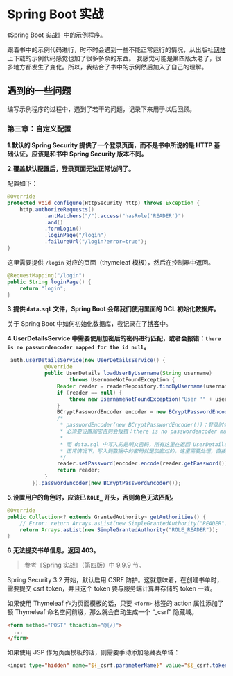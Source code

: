 # Spring Boot 实战

《Spring Boot 实战》中的示例程序。

跟着书中的示例代码进行，时不时会遇到一些不能正常运行的情况，从出版社[网站](https://www.manning.com/books/spring-boot-in-action)上下载的示例代码感觉也加了很多多余的东西。
我感觉可能是第四版太老了，很多地方都发生了变化。所以，我结合了书中的示例然后加入了自己的理解。

## 遇到的一些问题

编写示例程序的过程中，遇到了若干的问题，记录下来用于以后回顾。

### 第三章：自定义配置

**1.默认的 Spring Security 提供了一个登录页面，而不是书中所说的是 HTTP 基础认证。应该是和书中 Spring Security 版本不同。**

**2.覆盖默认配置后，登录页面无法正常访问了。**

配置如下：
```java
@Override
protected void configure(HttpSecurity http) throws Exception {
    http.authorizeRequests()
            .antMatchers("/").access("hasRole('READER')")
            .and()
            .formLogin()
            .loginPage("/login")
            .failureUrl("/login?error=true");
}
```

这里需要提供 `/login` 对应的页面（thymeleaf 模板），然后在控制器中返回。

```java
@RequestMapping("/login")
public String loginPage() {
    return "login";
}
```

**3.提供 `data.sql` 文件，Spring Boot 会帮我们使用里面的 DCL 初始化数据库。**

关于 Spring Boot 中如何初始化数据库，我记录在了[博客](https://blog.whezh.com/spring-boot-database-initialization)中。

**4.UserDetailsService 中需要使用加密后的密码进行匹配，或者会报错：`there is no passwordencoder mapped for the id null`。**

```java
 auth.userDetailsService(new UserDetailsService() {
            @Override
            public UserDetails loadUserByUsername(String username)
                    throws UsernameNotFoundException {
                Reader reader = readerRepository.findByUsername(username);
                if (reader == null) {
                    throw new UsernameNotFoundException("User '" + username + "' not found.");
                }
                BCryptPasswordEncoder encoder = new BCryptPasswordEncoder();
                /*
                 * passwordEncoder(new BCryptPasswordEncoder())：登录时会把页面传递过来的密码加密后再与数据库中的匹配。
                 * 必须要设置加密否则会报错：there is no passwordencoder mapped for the id null
                 *
                 * 而 data.sql 中写入的是明文密码，所有这里在返回 UserDetails 时，手动加密一下密码。
                 * 正常情况下，写入到数据中的密码就是加密过的，这里需要处理，直接返回查到的 UserDetails 即可。
                 */
                reader.setPassword(encoder.encode(reader.getPassword()));
                return reader;
            }
        }).passwordEncoder(new BCryptPasswordEncoder());
```

**5.设置用户的角色时，应该已 `ROLE_` 开头，否则角色无法匹配。**

```java
@Override
public Collection<? extends GrantedAuthority> getAuthorities() {
    // Error: return Arrays.asList(new SimpleGrantedAuthority("READER"));
    return Arrays.asList(new SimpleGrantedAuthority("ROLE_READER"));
}
```

**6.无法提交书单信息，返回 403。**

> 参考《Spring 实战》（第四版）中 9.9.9 节。

Spring Security 3.2 开始，默认启用 CSRF 防护。这就意味着，在创建书单时，需要提交 csrf token，并且这个 token 要与服务端计算并存储的 token 一致。

如果使用 Thymeleaf 作为页面模板的话，只要 `<form>` 标签的 action 属性添加了额 Thymeleaf 命名空间前缀，那么就会自动生成一个 “_csrf” 隐藏域。
```html
<form method="POST" th:action="@{/}">
  ...
</form>
```

如果使用 JSP 作为页面模板的话，则需要手动添加隐藏表单域：
```jsp
<input type="hidden" name="${_csrf.parameterName}" value="${_csrf.token}" />
```